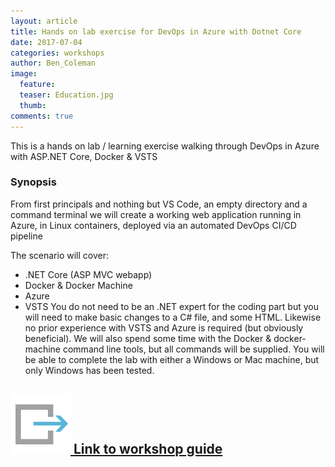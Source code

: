 ```yaml
---
layout: article
title: Hands on lab exercise for DevOps in Azure with Dotnet Core
date: 2017-07-04
categories: workshops
author: Ben_Coleman
image:
  feature: 
  teaser: Education.jpg
  thumb: 
comments: true
---
```

This is a hands on lab / learning exercise walking through DevOps in Azure with ASP.NET Core, Docker & VSTS

### Synopsis 
From first principals and nothing but VS Code, an empty directory and a command terminal we will create a working web application running in Azure, in Linux containers, deployed via an automated DevOps CI/CD pipeline

The scenario will cover:
- .NET Core (ASP MVC webapp)
- Docker & Docker Machine
- Azure
- VSTS
You do not need to be an .NET expert for the coding part but you will need to make basic changes to a C# file, and some HTML. Likewise no prior experience with VSTS and Azure is required (but obviously beneficial). We will also spend some time with the Docker & docker-machine command line tools, but all commands will be supplied. You will be able to complete the lab with either a Windows or Mac machine, but only Windows has been tested.

## [![link](/images/link.svg) Link to workshop guide](https://github.com/benc-uk/azure-devops-core-docker) 
